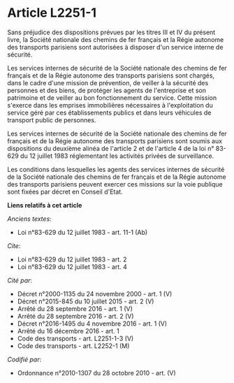 # Article L2251-1

Sans préjudice des dispositions prévues par les titres III et IV du présent livre, la Société nationale des chemins de fer
français et la Régie autonome des transports parisiens sont autorisées à disposer d'un service interne de sécurité.

Les services internes de sécurité de la Société nationale des chemins de fer français et de la Régie autonome des transports
parisiens sont chargés, dans le cadre d'une mission de prévention, de veiller à la sécurité des personnes et des biens, de
protéger les agents de l'entreprise et son patrimoine et de veiller au bon fonctionnement du service. Cette mission s'exerce
dans les emprises immobilières nécessaires à l'exploitation du service géré par ces établissements publics et dans leurs
véhicules de transport public de personnes.

Les services internes de sécurité de la Société nationale des chemins de fer français et de la Régie autonome des transports
parisiens sont soumis aux dispositions du deuxième alinéa de l'article 2 et de l'article 4 de la loi n° 83-629 du 12 juillet
1983 réglementant les activités privées de surveillance.

Les conditions dans lesquelles les agents des services internes de sécurité de la Société nationale des chemins de fer
français et de la Régie autonome des transports parisiens peuvent exercer ces missions sur la voie publique sont fixées par
décret en Conseil d'Etat.

**Liens relatifs à cet article**

_Anciens textes_:

  - Loi n°83-629 du 12 juillet 1983 - art. 11-1 (Ab)

_Cite_:

  - Loi n°83-629 du 12 juillet 1983 - art. 2
  - Loi n°83-629 du 12 juillet 1983 - art. 4

_Cité par_:

  - Décret n°2000-1135 du 24 novembre 2000 - art. 1 (V)
  - Décret n°2015-845 du 10 juillet 2015 - art. 2 (V)
  - Arrêté du 28 septembre 2016 - art. 1 (V)
  - Arrêté du 28 septembre 2016 - art. 2 (V)
  - Décret n°2016-1495 du 4 novembre 2016 - art. 1 (V)
  - Arrêté du 16 décembre 2016 - art. 1
  - Code des transports - art. L2251-1-3 (V)
  - Code des transports - art. L2252-1 (M)

_Codifié par_:

  - Ordonnance n°2010-1307 du 28 octobre 2010 - art. (V)
